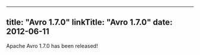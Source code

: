 
---
title: "Avro 1.7.0"
linkTitle: "Avro 1.7.0"
date: 2012-06-11
---

Apache Avro 1.7.0 has been released!
